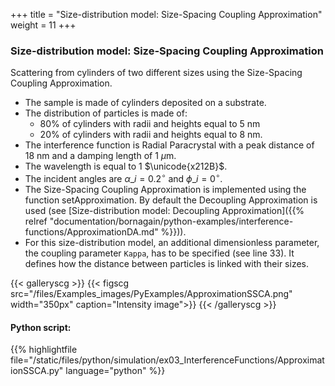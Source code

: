 +++
title = "Size-distribution model: Size-Spacing Coupling Approximation"
weight = 11
+++

### Size-distribution model: Size-Spacing Coupling Approximation

Scattering from cylinders of two different sizes using the Size-Spacing Coupling Approximation.

* The sample is made of cylinders deposited on a substrate.
* The distribution of particles is made of:
    * 80% of cylinders with radii and heights equal to $5$ nm
    * 20% of cylinders with radii and heights equal to $8$ nm.
* The interference function is Radial Paracrystal with a peak distance of $18$ nm and a damping length of $1$ $\mu$m.
* The wavelength is equal to $1$ $\unicode{x212B}$.
* The incident angles are $\alpha\_i = 0.2 ^{\circ}$ and $\phi\_i = 0^{\circ}$.
* The Size-Spacing Coupling Approximation is implemented using the function setApproximation. By default the Decoupling Approximation is used (see [Size-distribution model: Decoupling Approximation]({{% relref "documentation/bornagain/python-examples/interference-functions/ApproximationDA.md" %}})).
* For this size-distribution model, an additional dimensionless parameter, the coupling parameter `Kappa`, has to be specified (see line 33). It defines how the distance between particles is linked with their sizes.

{{< galleryscg >}}
{{< figscg src="/files/Examples_images/PyExamples/ApproximationSSCA.png" width="350px" caption="Intensity image">}}
{{< /galleryscg >}}

#### Python script:
{{% highlightfile 
file="/static/files/python/simulation/ex03_InterferenceFunctions/ApproximationSSCA.py" language="python" %}}
